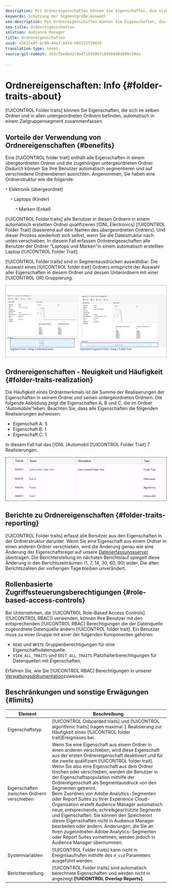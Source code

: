 ```yaml
---
description: Mit Ordnereigenschaften können Sie Eigenschaften, die sich im selben Ordner und in allen untergeordneten Ordnern befinden, automatisch in einem Zielgruppensegment zusammenfassen.
keywords: Schätzung der Segmentgröße;Auswahl
seo-description: Mit Ordnereigenschaften können Sie Eigenschaften, die sich im selben Ordner und in allen untergeordneten Ordnern befinden, automatisch in einem Zielgruppensegment zusammenfassen.
seo-title: Ordnereigenschaften
solution: Audience Manager
title: Ordnereigenschaften
uuid: e561ce8f-6c90-44a7-b034-685533f29030
translation-type: tm+mt
source-git-commit: 263c55e6bd2c9ad7159306fc889b048d800c59da

---
```



# Ordnereigenschaften: Info {#folder-traits-about}

[!UICONTROL Folder traits] können Sie Eigenschaften, die sich im selben Ordner und in allen untergeordneten Ordnern befinden, automatisch in einem Zielgruppensegment zusammenfassen.

## Vorteile der Verwendung von Ordnereigenschaften {#benefits}

Eine [!UICONTROL folder trait] enthält alle Eigenschaften in einem übergeordneten Ordner und die zugehörigen untergeordneten Ordner. Dadurch können Sie Ihre Benutzer automatisch segmentieren und auf verschiedene Ordnerebenen ausrichten. Angenommen, Sie haben eine Ordnerstruktur wie die folgende:

`*` Elektronik (übergeordnet)

    `*` Laptops (Kinder)

        `*` Marken (Enkel)

[!UICONTROL Folder traits] alle Benutzer in diesen Ordnern in einem automatisch erstellten Ordner qualifizieren [!DNL Electronics] [!UICONTROL Folder Trait] (basierend auf dem Namen des übergeordneten Ordners). Und dieser Prozess wiederholt sich selbst, wenn Sie die Dateistruktur nach unten verschieben. In diesem Fall erfassen Ordnereigenschaften alle Benutzer der Ordner "Laptops und Marken"in einem automatisch erstellten Laptop [!UICONTROL Folder Trait].

[!UICONTROL Folder traits] sind in Segmentausdrücken auswählbar. Die Auswahl eines [!UICONTROL folder trait] Ordners entspricht der Auswahl aller Eigenschaften in diesem Ordner und dessen Unterordnern mit einer [!UICONTROL OR] Gruppierung.

![](assets/folder-traits-compare-border.jpg)

## Ordnereigenschaften - Neuigkeit und Häufigkeit {#folder-traits-realization}

Die Häufigkeit eines Ordnermerkmals ist die Summe der Realisierungen der Eigenschaften in seinem Ordner und seinen untergeordneten Ordnern. Die folgende Abbildung zeigt die Eigenschaften A, B und C, die im Ordner "Automobile"leben. Beachten Sie, dass alle Eigenschaften die folgenden Realisierungen aufweisen:

* Eigenschaft A: 5
* Eigenschaft B: 1
* Eigenschaft C: 1

In diesem Fall hat das [!DNL ]Automobil [!UICONTROL Folder Trait] 7 Realisierungen.

![](assets/folder_traits_rollup_border.png)

## Berichte zu Ordnereigenschaften {#folder-traits-reporting}

[!UICONTROL Folder traits] erfasst alle Benutzer aus den Eigenschaften in der Ordnerstruktur darunter. Wenn Sie eine Eigenschaft aus einem Ordner in einen anderen Ordner verschieben, wird die Änderung genau wie eine Änderung der Eigenschaftsregel auf unsere [Datenerfassungsserver](../../reference/system-components/components-data-collection.md) übertragen. Die Berichterstellung im nächsten Berichtslauf spiegelt diese Änderung in den Berichtszeiträumen (1, 7, 14, 30, 60, 90) wider. Die alten Berichtszahlen der vorherigen Tage bleiben unverändert.

## Rollenbasierte Zugriffssteuerungsberechtigungen {#role-based-access-controls}

Bei Unternehmen, die [!UICONTROL Role-Based Access Controls] ([!UICONTROL RBAC]) verwenden, können Ihre Benutzer mit den entsprechenden [!UICONTROL RBAC] Berechtigungen die der Datenquelle zugeordnete Datenquelle ändern [!UICONTROL folder trait]. Ein Benutzer muss zu einer Gruppe mit einer der folgenden Komponenten gehören:

* `READ` und `WRITE` Gruppenberechtigungen für eine Eigenschaftsdatenquelle.
* `VIEW_ALL_TRAITS` und `EDIT_ALL_TRAITS` Platzhalterberechtigungen für Datenquellen mit Eigenschaften.

Erfahren Sie, wie Sie [!UICONTROL RBAC] Berechtigungen in unserer [Verwaltungsdokumentation](../../features/administration/administration-overview.md#create-group)zuweisen.

## Beschränkungen und sonstige Erwägungen {#limits}

| Element | Beschreibung |
|---|---|
| Eigenschaftstyp | [!UICONTROL Onboarded traits] und [!UICONTROL algorithmic traits] tragen maximal 1 Realisierung zur Häufigkeit eines [!UICONTROL folder trait]Ereignisses bei. |
| Eigenschaften zwischen Ordnern verschieben | Wenn Sie eine Eigenschaft aus einem Ordner in einen anderen verschieben, wird diese Eigenschaft aus der ersten Ordnereigenschaft deaktiviert und für die zweite qualifiziert [!UICONTROL folder trait]. Wenn Sie also eine Eigenschaft aus dem Ordner löschen oder verschieben, werden die Benutzer in der Eigenschaftspopulation mithilfe der Ordnereigenschaft als Segmentausdruck von den Segmenten getrennt. <br> Beim Zuordnen von Adobe Analytics-Segmenten oder Report Suites zu Ihrer Experience Cloud-Organisation erstellt Audience Manager automatisch neue, entsprechende, schreibgeschützte Segmente und Eigenschaften. Sie können den Speicherort dieser Eigenschaften nicht in Audience Manager bearbeiten oder ändern. Änderungen, die Sie an Ihren zugeordneten Adobe Analytics-Segmenten oder Report Suites vornehmen, werden jedoch in Audience Manager übernommen. |
| Systemvariablen | [!UICONTROL Folder traits] kann nicht in Ereignisaufrufen mithilfe des `d_sid` Parameters ausgeführt werden. |
| Berichterstellung   | [!UICONTROL Folder traits] sind automatisch berechnete Eigenschaften und werden nicht in angezeigt **[!UICONTROL Overlap Reports]**. |